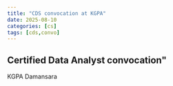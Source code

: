 ```yaml
---
title: "CDS convocation at KGPA"
date: 2025-08-10
categories: [cs]
tags: [cds,convo]
---
```


## Certified Data Analyst convocation"

KGPA Damansara
